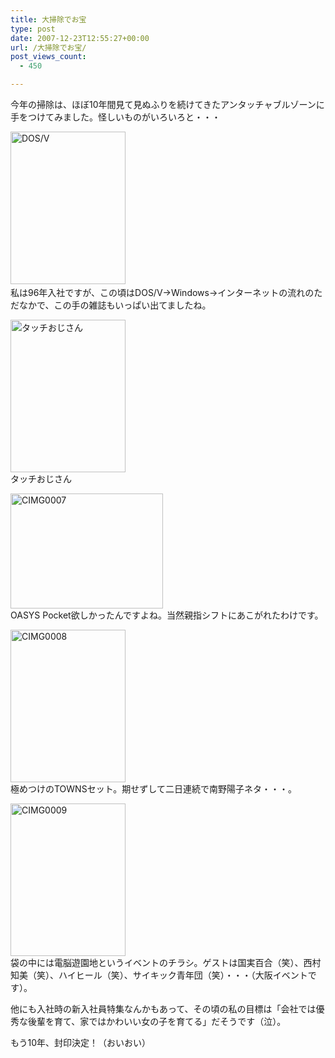 ```yaml
---
title: 大掃除でお宝
type: post
date: 2007-12-23T12:55:27+00:00
url: /大掃除でお宝/
post_views_count:
  - 450

---
```

今年の掃除は、ほぼ10年間見て見ぬふりを続けてきたアンタッチャブルゾーンに手をつけてみました。怪しいものがいろいろと・・・

[<img style="border-right: 0px; border-top: 0px; border-left: 0px; border-bottom: 0px" height="244" alt="DOS/V" src="https://i1.wp.com/jqinglong.html.xdomain.jp/bimg/CIMG0005_thumb.jpg?resize=184%2C244" width="184" border="0" data-recalc-dims="1" />][1]&nbsp;  
私は96年入社ですが、この頃はDOS/V→Windows→インターネットの流れのただなかで、この手の雑誌もいっぱい出てましたね。

[<img style="border-right: 0px; border-top: 0px; border-left: 0px; border-bottom: 0px" height="244" alt="タッチおじさん" src="https://i0.wp.com/jqinglong.html.xdomain.jp/bimg/CIMG0006_thumb.jpg?resize=184%2C244" width="184" border="0" data-recalc-dims="1" />][2]  
タッチおじさん

[<img style="border-right: 0px; border-top: 0px; border-left: 0px; border-bottom: 0px" height="184" alt="CIMG0007" src="https://i2.wp.com/jqinglong.html.xdomain.jp/bimg/CIMG0007_thumb.jpg?resize=244%2C184" width="244" border="0" data-recalc-dims="1" />][3]  
OASYS Pocket欲しかったんですよね。当然親指シフトにあこがれたわけです。

[<img style="border-right: 0px; border-top: 0px; border-left: 0px; border-bottom: 0px" height="244" alt="CIMG0008" src="https://i2.wp.com/jqinglong.html.xdomain.jp/bimg/CIMG0008_thumb.jpg?resize=184%2C244" width="184" border="0" data-recalc-dims="1" />][4]  
極めつけのTOWNSセット。期せずして二日連続で南野陽子ネタ・・・。

[<img style="border-right: 0px; border-top: 0px; border-left: 0px; border-bottom: 0px" height="244" alt="CIMG0009" src="https://i2.wp.com/jqinglong.html.xdomain.jp/bimg/CIMG0009_thumb.jpg?resize=184%2C244" width="184" border="0" data-recalc-dims="1" />][5]  
袋の中には電脳遊園地というイベントのチラシ。ゲストは国実百合（笑）、西村知美（笑）、ハイヒール（笑）、サイキック青年団（笑）・・・（大阪イベントです）。

他にも入社時の新入社員特集なんかもあって、その頃の私の目標は「会社では優秀な後輩を育て、家ではかわいい女の子を育てる」だそうです（泣）。

もう10年、封印決定！（おいおい）

 [1]: https://i1.wp.com/jqinglong.html.xdomain.jp/bimg/CIMG0005.jpg
 [2]: https://i0.wp.com/jqinglong.html.xdomain.jp/bimg/CIMG0006.jpg
 [3]: https://i0.wp.com/jqinglong.html.xdomain.jp/bimg/CIMG0007.jpg
 [4]: https://i1.wp.com/jqinglong.html.xdomain.jp/bimg/CIMG0008.jpg
 [5]: https://i0.wp.com/jqinglong.html.xdomain.jp/bimg/CIMG0009.jpg